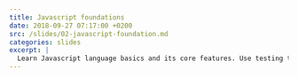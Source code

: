 ```yaml
---
title: Javascript foundations
date: 2018-09-27 07:17:00 +0200
src: /slides/02-javascript-foundation.md
categories: slides
excerpt: |
  Learn Javascript language basics and its core features. Use testing to validate your knowledge and practice with async programming (we’ll talk only about callbacks - Promises will come later).
---
```

